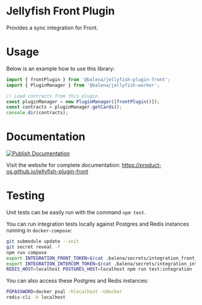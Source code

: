 # Jellyfish Front Plugin

Provides a sync integration for Front.

# Usage

Below is an example how to use this library:

```typescript
import { frontPlugin } from '@balena/jellyfish-plugin-front';
import { PluginManager } from '@balena/jellyfish-worker';

// Load contracts from this plugin
const pluginManager = new PluginManager([frontPlugin()]);
const contracts = pluginManager.getCards();
console.dir(contracts);
```

# Documentation

[![Publish Documentation](https://github.com/product-os/jellyfish-plugin-front/actions/workflows/publish-docs.yml/badge.svg)](https://github.com/product-os/jellyfish-plugin-front/actions/workflows/publish-docs.yml)

Visit the website for complete documentation: https://product-os.github.io/jellyfish-plugin-front

# Testing

Unit tests can be easily run with the command `npm test`.

You can run integration tests locally against Postgres and Redis instances running in `docker-compose`:
```bash
git submodule update --init
git secret reveal -f
npm run compose
export INTEGRATION_FRONT_TOKEN=$(cat .balena/secrets/integration_front_token)
export INTEGRATION_INTERCOM_TOKEN=$(cat .balena/secrets/integration_intercom_token)
REDIS_HOST=localhost POSTGRES_HOST=localhost npm run test:integration
```

You can also access these Postgres and Redis instances:
```bash
PGPASSWORD=docker psql -hlocalhost -Udocker
redis-cli -h localhost
```
